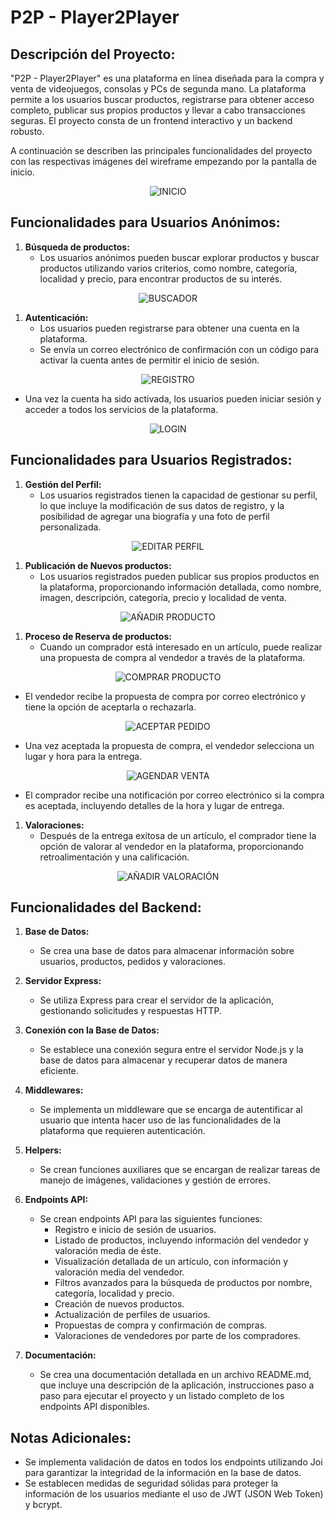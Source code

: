    # **P2P - Player2Player**
   
   ## **Descripción del Proyecto:**
   "P2P - Player2Player" es una plataforma en línea diseñada para la compra y venta de videojuegos, consolas y PCs de segunda mano. La plataforma permite a los usuarios buscar productos, registrarse para obtener acceso completo, publicar sus propios productos y llevar a cabo transacciones seguras. El proyecto consta de un frontend interactivo y un backend robusto.
   
   A continuación se describen las principales funcionalidades del proyecto con las respectivas imágenes del wireframe empezando por la pantalla de inicio.


<div align="center">

![INICIO](assets/PANTALLA%20INICIO.png)

</div>


## **Funcionalidades para Usuarios Anónimos:**

1. **Búsqueda de productos:**
   - Los usuarios anónimos pueden buscar explorar productos y buscar productos utilizando varios criterios, como nombre, categoría, localidad y precio, para encontrar productos de su interés.

<div align="center">

![BUSCADOR](assets/BUSCADOR.png)

</div>

1. **Autenticación:**
   - Los usuarios pueden registrarse para obtener una cuenta en la plataforma.
   - Se envía un correo electrónico de confirmación con un código para activar la cuenta antes de permitir el inicio de sesión.


<div align="center">

![REGISTRO](assets/REGISTRO.png)

</div>


  - Una vez la cuenta ha sido activada, los usuarios pueden iniciar sesión y acceder a todos los servicios de la plataforma.
  
<div align="center">

![LOGIN](assets/LOGIN.png)

</div>


## **Funcionalidades para Usuarios Registrados:**

1. **Gestión del Perfil:**
   - Los usuarios registrados tienen la capacidad de gestionar su perfil, lo que incluye la modificación de sus datos de registro, y la posibilidad de agregar una biografía y una foto de perfil personalizada.

<div align="center">

![EDITAR PERFIL](assets/EDITAR%20PERFIL.png)

</div>


1. **Publicación de Nuevos productos:**
   - Los usuarios registrados pueden publicar sus propios productos en la plataforma, proporcionando información detallada, como nombre, imagen, descripción, categoría, precio y localidad de venta.

<div align="center">

![AÑADIR PRODUCTO](assets/AÑADIR%20PRODUCTO.png)

</div>

1. **Proceso de Reserva de productos:**
   - Cuando un comprador está interesado en un artículo, puede realizar una propuesta de compra al vendedor a través de la plataforma.

<div align="center">

![COMPRAR PRODUCTO](assets/COMPRAR.png)

</div>

   - El vendedor recibe la propuesta de compra por correo electrónico y tiene la opción de aceptarla o rechazarla. 

<div align="center">

![ACEPTAR PEDIDO](assets/ACEPTAR%20PEDIDO.png)

</div>

   - Una vez aceptada la propuesta de compra, el vendedor selecciona un lugar y hora para la entrega.

<div align="center">

![AGENDAR VENTA](assets/AGENDAR%20VENTA.png)

</div>

   - El comprador recibe una notificación por correo electrónico si la compra es aceptada, incluyendo detalles de la hora y lugar de entrega.

1. **Valoraciones:**
   - Después de la entrega exitosa de un artículo, el comprador tiene la opción de valorar al vendedor en la plataforma, proporcionando retroalimentación y una calificación.

<div align="center">

![AÑADIR VALORACIÓN](assets/AÑADIR%20REVIEW.png)

</div>

## **Funcionalidades del Backend:**

1. **Base de Datos:**
   - Se crea una base de datos para almacenar información sobre usuarios, productos, pedidos y valoraciones.

2. **Servidor Express:**
   - Se utiliza Express para crear el servidor de la aplicación, gestionando solicitudes y respuestas HTTP.

3. **Conexión con la Base de Datos:**
   - Se establece una conexión segura entre el servidor Node.js y la base de datos para almacenar y recuperar datos de manera eficiente.

4. **Middlewares:**
   - Se implementa un middleware que se encarga de autentificar al usuario que intenta hacer uso de las funcionalidades de la plataforma que requieren autenticación.

5. **Helpers:**
   - Se crean funciones auxiliares que se encargan de realizar tareas de manejo de imágenes, validaciones y gestión de errores.

6. **Endpoints API:**
   - Se crean endpoints API para las siguientes funciones:
     - Registro e inicio de sesión de usuarios.
     - Listado de productos, incluyendo información del vendedor y valoración media de éste.
     - Visualización detallada de un artículo, con información y valoración media del vendedor.
     - Filtros avanzados para la búsqueda de productos por nombre, categoría, localidad y precio.
     - Creación de nuevos productos.
     - Actualización de perfiles de usuarios.
     - Propuestas de compra y confirmación de compras.
     - Valoraciones de vendedores por parte de los compradores.

7. **Documentación:**
   - Se crea una documentación detallada en un archivo README.md, que incluye una descripción de la aplicación, instrucciones paso a paso para ejecutar el proyecto y un listado completo de los endpoints API disponibles.

## **Notas Adicionales:**
   - Se implementa validación de datos en todos los endpoints utilizando Joi para garantizar la integridad de la información en la base de datos.
   - Se establecen medidas de seguridad sólidas para proteger la información de los usuarios mediante el uso de JWT (JSON Web Token) y bcrypt.
  </div>